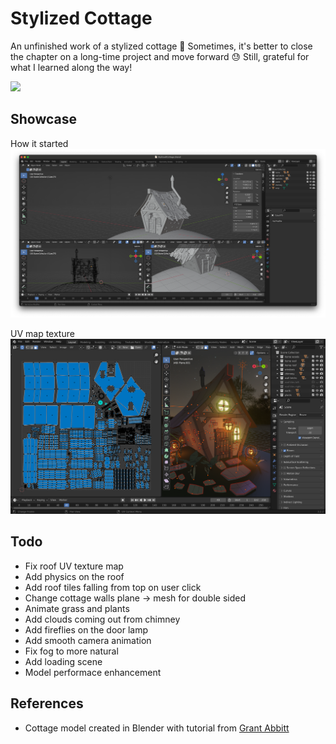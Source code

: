 # Stylized Cottage

An unfinished work of a stylized cottage 🏡 Sometimes, it's better to close the chapter on a long-time project and move forward 😓 Still, grateful for what I learned along the way!

<img src="demo/cottage.gif" >

## Showcase

How it started
<img src="demo/how-it-started.png">

UV map texture
<img src="demo/StylizedCottage.png">

## Todo

-   Fix roof UV texture map
-   Add physics on the roof
-   Add roof tiles falling from top on user click
-   Change cottage walls plane -> mesh for double sided
-   Animate grass and plants
-   Add clouds coming out from chimney
-   Add fireflies on the door lamp
-   Add smooth camera animation
-   Fix fog to more natural
-   Add loading scene
-   Model performace enhancement

## References

-   Cottage model created in Blender with tutorial from [Grant Abbitt](https://www.youtube.com/watch?v=izjz2Hya2QM&list=PLn3ukorJv4vsPA95G7jTHDHixF5FntFm3&index=1)
